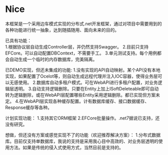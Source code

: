 # Nice
本框架是一个采用边车模式实现的分布式.net开发框架，通过对项目中需要用到的各种功能进行统一抽象，达到随插随用、面向未来的目的。

已具有功能：
<br/>1.根据协议层自动生成Controller层，并仍然支持Swagger。
2.目前只支持EFCore。可以自动配置DBContext，不需要手工。
3.单元测试支持。每个用例都会自动生成一个临时的内存数据库，完美隔离。

已DEMO实现，但还未集成的功能:
1.没有实现的API自动映射。某个API没有本地实现，如果配置了Ocelot等，则自动生成远程代理并注入IOC容器，使得业务层可以无感使用。
2.数据库自动多租户模式。可在WebAPI进行多租户配置，对业务逻辑层透明。
3.自动支持逻辑删除。只要在Entity上加上ISoftDeleteable即可自动转为逻辑删除，或在WebAPI层配置哪些Entity采用逻辑删除。都已实现但方案未定。
4.在WebAPI层实现各种缓存配置。计有数据库缓存、接口数据缓存、Response缓存等各种。

计划实现功能：
1.支持其它ORM框架
2.EFCore批量操作。.net7据说已支持，还没有研究。

想做，但还没有方案或感觉实现不了的功能（欢迎推荐解决方案）：
1.分布式数据库。目前仅支持单数据库，我说的支持是采用我心目中高效的、对业务层透明的使用方法。如果是传统的侵入式使用方式，当然目前是支持的。

